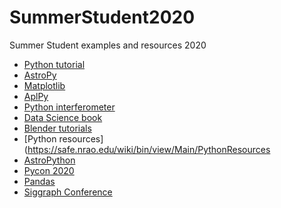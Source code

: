 # SummerStudent2020
Summer Student examples and resources 2020

* [Python tutorial](https://ivastar.github.io/python-novice-astro/)
* [AstroPy](http://www.astropy.org/)
* [Matplotlib](https://matplotlib.org/gallery/index.html)
* [AplPy](https://aplpy.github.io/)
* [Python interferometer](https://crpurcell.github.io/friendlyVRI/)
* [Data Science book](https://jakevdp.github.io/PythonDataScienceHandbook/)
* [Blender tutorials](https://www.cv.nrao.edu/~bkent/)
* [Python resources](https://safe.nrao.edu/wiki/bin/view/Main/PythonResources
* [AstroPython](http://www.astropython.org/resources)
* [Pycon 2020](https://us.pycon.org/2020/about/)
* [Pandas](http://pandas.pydata.org/)
* [Siggraph Conference](https://www.siggraph.org/)
